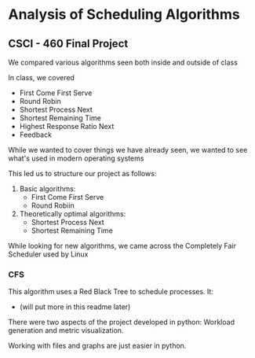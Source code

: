 <h1>Analysis of Scheduling Algorithms</h1>

<h2>CSCI - 460 Final Project</h2>
<p>We compared various algorithms seen both inside and outside of class</p>
<p>In class, we covered</p>
<ul>
  <li>First Come First Serve</li>
  <li>Round Robin</li>
  <li>Shortest Process Next</li>
  <li>Shortest Remaining Time</li>
  <li>Highest Response Ratio Next</li>
  <li>Feedback</li>  
</ul>
<p>While we wanted to cover things we have already seen, we wanted to see what's used in modern operating systems</p>
<p>This led us to structure our project as follows:</p>
<ol>
  <li>Basic algorithms:
    <ul>
      <li>First Come First Serve</li>
      <li>Round Robiin</li>
    </ul>
  </li>
  <li>Theoretically optimal algorithms:
    <ul>
      <li>Shortest Process Next</li>
      <li>Shortest Remaining Time</li>
    </ul>
  </li>
</ol>
<p>While looking for new algorithms, we came across the Completely Fair Scheduler used by Linux</p>
<h3>CFS</h3>
<p>This algorithm uses a Red Black Tree to schedule processes. It:</p>
<ul>
  <li>(will put more in this readme later)</li>
</ul>

<p>There were two aspects of the project developed in python: Workload generation and metric visualization.</p>
<p>Working with files and graphs are just easier in python.</p>
